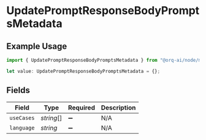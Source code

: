 # UpdatePromptResponseBodyPromptsMetadata

## Example Usage

```typescript
import { UpdatePromptResponseBodyPromptsMetadata } from "@orq-ai/node/models/operations";

let value: UpdatePromptResponseBodyPromptsMetadata = {};
```

## Fields

| Field              | Type               | Required           | Description        |
| ------------------ | ------------------ | ------------------ | ------------------ |
| `useCases`         | *string*[]         | :heavy_minus_sign: | N/A                |
| `language`         | *string*           | :heavy_minus_sign: | N/A                |